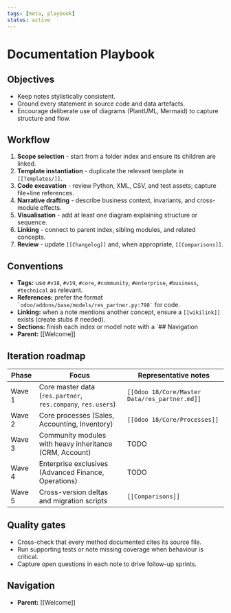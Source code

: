 ```yaml
---
tags: [meta, playbook]
status: active
---
```

# Documentation Playbook

## Objectives
- Keep notes stylistically consistent.
- Ground every statement in source code and data artefacts.
- Encourage deliberate use of diagrams (PlantUML, Mermaid) to capture structure and flow.

## Workflow
1. **Scope selection** - start from a folder index and ensure its children are linked.
2. **Template instantiation** - duplicate the relevant template in `[[Templates/]]`.
3. **Code excavation** - review Python, XML, CSV, and test assets; capture file+line references.
4. **Narrative drafting** - describe business context, invariants, and cross-module effects.
5. **Visualisation** - add at least one diagram explaining structure or sequence.
6. **Linking** - connect to parent index, sibling modules, and related concepts.
7. **Review** - update `[[Changelog]]` and, when appropriate, `[[Comparisons]]`.

## Conventions
- **Tags:** use `#v18`, `#v19`, `#core`, `#community`, `#enterprise`, `#business`, `#technical` as relevant.
- **References:** prefer the format `` `odoo/addons/base/models/res_partner.py:798` `` for code.
- **Linking:** when a note mentions another concept, ensure a `[[wikilink]]` exists (create stubs if needed).
- **Sections:** finish each index or model note with a `## Navigation
- **Parent:** [[Welcome]]
## Iteration roadmap
| Phase | Focus | Representative notes |
|-------|-------|-----------------------|
| Wave 1 | Core master data (`res.partner`, `res.company`, `res.users`) | `[[Odoo 18/Core/Master Data/res_partner.md]]` |
| Wave 2 | Core processes (Sales, Accounting, Inventory) | `[[Odoo 18/Core/Processes]]` |
| Wave 3 | Community modules with heavy inheritance (CRM, Account) | TODO |
| Wave 4 | Enterprise exclusives (Advanced Finance, Operations) | TODO |
| Wave 5 | Cross-version deltas and migration scripts | `[[Comparisons]]` |

## Quality gates
- Cross-check that every method documented cites its source file.
- Run supporting tests or note missing coverage when behaviour is critical.
- Capture open questions in each note to drive follow-up sprints.

## Navigation
- **Parent:** [[Welcome]]
